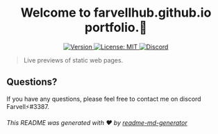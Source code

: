 <h1 align="center">Welcome to farvellhub.github.io portfolio.👋</h1>
<p align="center">
  <a href="#" target="_blank">
  <img alt="Version" src="https://img.shields.io/badge/version-2.0.1-blue.svg?cacheSeconds=2592000" />
    </a>
  <a href="#" target="_blank">
    <img alt="License: MIT" src="https://img.shields.io/badge/License-MIT-green.svg" />
  </a>
 <a href="https://discord.gg/tpNtcJHw" target="_blank"><img src="https://img.shields.io/badge/discord-online-brightgreen.svg" alt="Discord"/></a>
</p>

> Live previews of static web pages.

## Questions?

If you have any questions, please feel free to contact me on discord Farvell⚡#3387.

_This README was generated with ❤️ by [readme-md-generator](https://github.com/kefranabg/readme-md-generator)_
